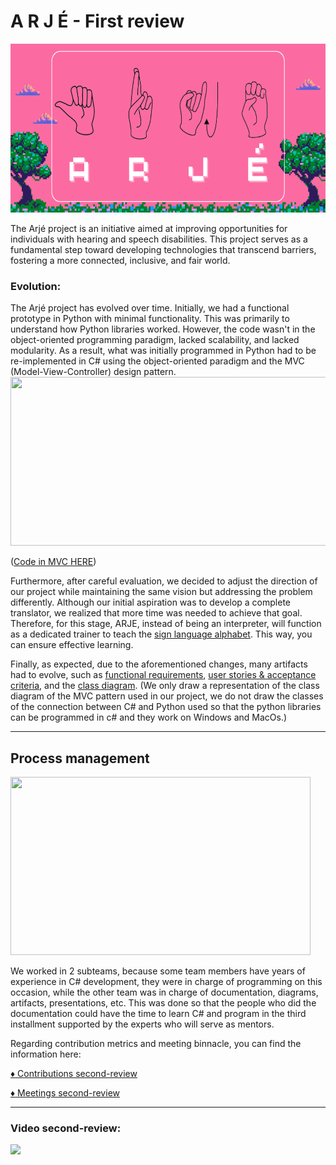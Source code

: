 
# A R J É - First review

<img style="width:100vw; height:270px" src="Assets/logo.png"/>


The Arjé project is an initiative aimed at improving opportunities for individuals with hearing and speech disabilities. This project serves as a fundamental step toward developing technologies that transcend barriers, fostering a more connected, inclusive, and fair world.

### Evolution:

The Arjé project has evolved over time. Initially, we had a functional prototype in Python with minimal functionality. This was primarily to understand how Python libraries worked. However, the code wasn't in the object-oriented programming paradigm, lacked scalability, and lacked modularity. As a result, what was initially programmed in Python had to be re-implemented in C# using the object-oriented paradigm and the MVC (Model-View-Controller) design pattern. 
<img style="width:100vw; height:270px" src="https://www.easyappcode.com/upload/post-792545902.jpg"/>

([Code in MVC HERE]())

Furthermore, after careful evaluation, we decided to adjust the direction of our project while maintaining the same vision but addressing the problem differently. Although our initial aspiration was to develop a complete translator, we realized that more time was needed to achieve that goal. Therefore, for this stage, ARJE, instead of being an interpreter, will function as a dedicated trainer to teach the [sign language alphabet](). This way, you can ensure effective learning.

Finally, as expected, due to the aforementioned changes, many artifacts had to evolve, such as [functional requirements](), [user stories & acceptance criteria](), and the [class diagram](). (We only draw a representation of the class diagram of the MVC pattern used in our project, we do not draw the classes of the connection between C# and Python used so that the python libraries can be programmed in c# and they work on Windows and MacOs.)


---
## Process management

<img style="width:50vw; height:285px" src="https://weaver.com.sg/wp-content/uploads/2020/08/weaver_BPM.png"/>



We worked in 2 subteams, because some team members have years of experience in C# development, they were in charge of programming on this occasion, while the other team was in charge of documentation, diagrams, artifacts, presentations, etc. This was done so that the people who did the documentation could have the time to learn C# and program in the third installment supported by the experts who will serve as mentors.

Regarding contribution metrics and meeting binnacle, you can find the information here:

[:diamonds: Contributions second-review](docs/Contributions/readme.md)
 
[:diamonds: Meetings second-review](docs/Meetings/readme.md)


---

### Video second-review:

[![](https://img.youtube.com/vi/7KNYJq8uZnc/maxresdefault.jpg)](https://www.youtube.com/watch?v=M1LEDCXn_4M)
